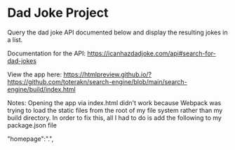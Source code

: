# Dad Joke Project

Query the dad joke API documented below and display the resulting jokes in a list.

Documentation for the API:
https://icanhazdadjoke.com/api#search-for-dad-jokes

View the app here:
https://htmlpreview.github.io/?https://github.com/toterakn/search-engine/blob/main/search-engine/build/index.html

Notes:
Opening the app via index.html didn't work because Webpack was trying to load the static files from the root of my file system rather than my build directory. In order to fix this, all I had to do is add the following to my package.json file

"homepage":".",